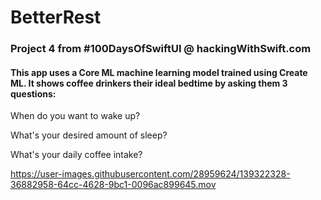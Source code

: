 # BetterRest
### Project 4 from #100DaysOfSwiftUI @ hackingWithSwift.com

#### This app uses a Core ML machine learning model trained using Create ML. It shows coffee drinkers their ideal bedtime by asking them 3 questions:

When do you want to wake up?

What's your desired amount of sleep?

What's your daily coffee intake?


https://user-images.githubusercontent.com/28959624/139322328-36882958-64cc-4628-9bc1-0096ac899645.mov




